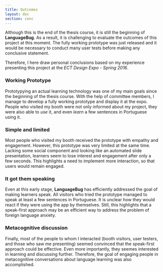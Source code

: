 ```yaml
---
title: Outcomes
layout: doc
section: conc
---
```


Although this is the end of the thesis course, it is still the beginning of **LanguageBug**. As a result, it is challenging to evaluate the outcomes of this project at this moment. The fully working prototype was just released and it would be necessary to conduct many user tests before making any conclusive statement.  

Therefore, I here draw personal conclusions based on my experience presenting this project at the *ECT Design Expo - Spring 2016*.

### Working Prototype

Prototypying an actual learning technology was one of my main goals since the beginning of the thesis course. With the help of committee members, I manage to develop a fully working prototype and display it at the expo. People who visited my booth were not only informed about my project, they were also able to *use* it, and even *learn* a few sentences in Portuguese using it.

### Simple and limited

Most people who visited my booth received the prototype with empathy and engagement. However, this prototype was very limited at the same time. Lacking some social component and looking like an automated slide presentation, learners seem to lose interest and engagement after only a few seconds. This highlights a need to implement more interaction, so that users would remain engaged.

### It got them speaking

Even at this early stage, **LanguageBug** has efficiently addressed the goal of making learners speak. All visitors who tried the prototype managed to speak at least a few sentences in Portuguese. It is unclear how they would react if they were using the app by themselves. Still, this highlights that a speak-first approach may be an efficient way to address the problem of foreign language anxiety.

### Metacognitive discussion

Finally, most of the people to whom I interacted (booth visitors, user testers, and those who saw me presenting) seemed convinced that the speak-first approach could be effective. Even more importantly, they seemes interested in learning and discussing further. Therefore, the goal of engaging people in metacognitive conversations about language learning was also accomplished.